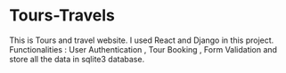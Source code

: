 # Tours-Travels
This is Tours and travel website. I used React and Django in this project. Functionalities : User Authentication , Tour Booking , Form Validation and store all the data in sqlite3 database.

